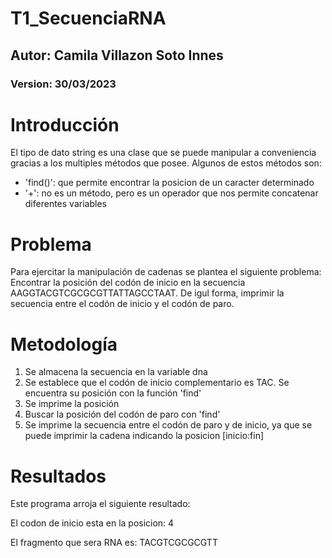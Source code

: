 # T1_SecuenciaRNA

## Autor: Camila Villazon Soto Innes

### Version: 30/03/2023

# Introducción
El tipo de dato string es una clase que se puede manipular a conveniencia gracias a los multiples métodos que posee.
Algunos de estos métodos son: 
- 'find()': que permite encontrar la posicion de un caracter determinado
- '+': no es un método, pero es un operador que nos permite concatenar diferentes variables

# Problema
Para ejercitar la manipulación de cadenas se plantea el siguiente problema: 
Encontrar la posición del codón de inicio en la secuencia AAGGTACGTCGCGCGTTATTAGCCTAAT. De igul forma, imprimir la secuencia entre el codón de inicio y el codón de paro.

# Metodología
1. Se almacena la secuencia en la variable dna
2. Se establece que el codón de inicio complementario es TAC. Se encuentra su posición con la función 'find'
3. Se imprime la posición 
4. Buscar la posición del codón de paro con 'find'
5. Se imprime la secuencia entre el codón de paro y de inicio, ya que se puede imprimir la cadena indicando la posicion [inicio:fin]


# Resultados
Este programa arroja el siguiente resultado:

El codon de inicio esta en la posicion:  4

El fragmento que sera RNA es:  TACGTCGCGCGTT